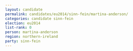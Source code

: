 ```yaml
---
layout: candidate
permalink: candidates/eu2014/sinn-fein/martina-anderson/
categories: candidate sinn-fein
election: eu2014
list-rank: 0
person: martina-anderson
region: northern-ireland
party: sinn-fein
---
```

